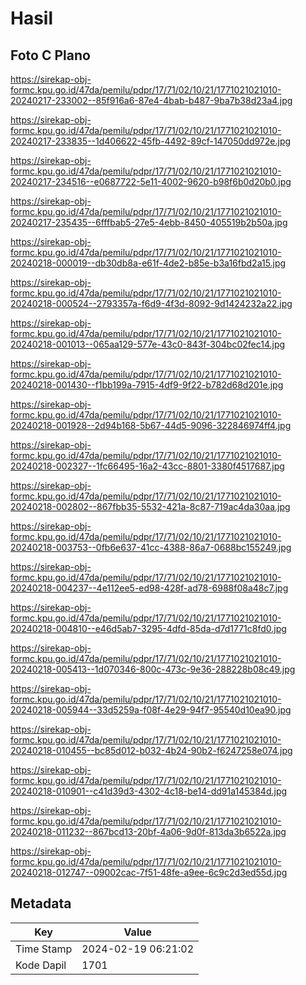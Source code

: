 # Hasil

## Foto C Plano

https://sirekap-obj-formc.kpu.go.id/47da/pemilu/pdpr/17/71/02/10/21/1771021021010-20240217-233002--85f916a6-87e4-4bab-b487-9ba7b38d23a4.jpg

https://sirekap-obj-formc.kpu.go.id/47da/pemilu/pdpr/17/71/02/10/21/1771021021010-20240217-233835--1d406622-45fb-4492-89cf-147050dd972e.jpg

https://sirekap-obj-formc.kpu.go.id/47da/pemilu/pdpr/17/71/02/10/21/1771021021010-20240217-234516--e0687722-5e11-4002-9620-b98f6b0d20b0.jpg

https://sirekap-obj-formc.kpu.go.id/47da/pemilu/pdpr/17/71/02/10/21/1771021021010-20240217-235435--6fffbab5-27e5-4ebb-8450-405519b2b50a.jpg

https://sirekap-obj-formc.kpu.go.id/47da/pemilu/pdpr/17/71/02/10/21/1771021021010-20240218-000019--db30db8a-e61f-4de2-b85e-b3a16fbd2a15.jpg

https://sirekap-obj-formc.kpu.go.id/47da/pemilu/pdpr/17/71/02/10/21/1771021021010-20240218-000524--2793357a-f6d9-4f3d-8092-9d1424232a22.jpg

https://sirekap-obj-formc.kpu.go.id/47da/pemilu/pdpr/17/71/02/10/21/1771021021010-20240218-001013--065aa129-577e-43c0-843f-304bc02fec14.jpg

https://sirekap-obj-formc.kpu.go.id/47da/pemilu/pdpr/17/71/02/10/21/1771021021010-20240218-001430--f1bb199a-7915-4df9-9f22-b782d68d201e.jpg

https://sirekap-obj-formc.kpu.go.id/47da/pemilu/pdpr/17/71/02/10/21/1771021021010-20240218-001928--2d94b168-5b67-44d5-9096-322846974ff4.jpg

https://sirekap-obj-formc.kpu.go.id/47da/pemilu/pdpr/17/71/02/10/21/1771021021010-20240218-002327--1fc66495-16a2-43cc-8801-3380f4517687.jpg

https://sirekap-obj-formc.kpu.go.id/47da/pemilu/pdpr/17/71/02/10/21/1771021021010-20240218-002802--867fbb35-5532-421a-8c87-719ac4da30aa.jpg

https://sirekap-obj-formc.kpu.go.id/47da/pemilu/pdpr/17/71/02/10/21/1771021021010-20240218-003753--0fb6e637-41cc-4388-86a7-0688bc155249.jpg

https://sirekap-obj-formc.kpu.go.id/47da/pemilu/pdpr/17/71/02/10/21/1771021021010-20240218-004237--4e112ee5-ed98-428f-ad78-6988f08a48c7.jpg

https://sirekap-obj-formc.kpu.go.id/47da/pemilu/pdpr/17/71/02/10/21/1771021021010-20240218-004810--e46d5ab7-3295-4dfd-85da-d7d1771c8fd0.jpg

https://sirekap-obj-formc.kpu.go.id/47da/pemilu/pdpr/17/71/02/10/21/1771021021010-20240218-005413--1d070346-800c-473c-9e36-288228b08c49.jpg

https://sirekap-obj-formc.kpu.go.id/47da/pemilu/pdpr/17/71/02/10/21/1771021021010-20240218-005944--33d5259a-f08f-4e29-94f7-95540d10ea90.jpg

https://sirekap-obj-formc.kpu.go.id/47da/pemilu/pdpr/17/71/02/10/21/1771021021010-20240218-010455--bc85d012-b032-4b24-90b2-f6247258e074.jpg

https://sirekap-obj-formc.kpu.go.id/47da/pemilu/pdpr/17/71/02/10/21/1771021021010-20240218-010901--c41d39d3-4302-4c18-be14-dd91a145384d.jpg

https://sirekap-obj-formc.kpu.go.id/47da/pemilu/pdpr/17/71/02/10/21/1771021021010-20240218-011232--867bcd13-20bf-4a06-9d0f-813da3b6522a.jpg

https://sirekap-obj-formc.kpu.go.id/47da/pemilu/pdpr/17/71/02/10/21/1771021021010-20240218-012747--09002cac-7f51-48fe-a9ee-6c9c2d3ed55d.jpg


## Metadata

| Key        | Value               |
| ---------- | ------------------- |
| Time Stamp | 2024-02-19 06:21:02 |
| Kode Dapil | 1701                |



